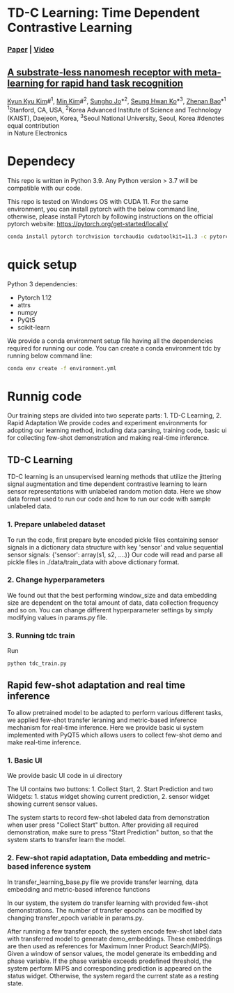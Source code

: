 # TD-C Learning: Time Dependent Contrastive Learning
###  [Paper](https://www.nature.com/articles/s41928-022-00888-7) | [Video](link) 

## [A substrate-less nanomesh receptor with meta-learning for rapid hand task recognition](https://www.nature.com/articles/s41928-022-00888-7)  
 [Kyun Kyu Kim](link)\#<sup>1</sup>,
 [Min Kim](link)\#<sup>2</sup>,
 [Sungho Jo](link)\*<sup>2</sup>,
 [Seung Hwan Ko](link)\*<sup>3</sup>,
 [Zhenan Bao](link)\*<sup>1</sup> <br>
 <sup>1</sup>Stanford, CA, USA, <sup>2</sup>Korea Advanced Institute of Science and Technology (KAIST), Daejeon, Korea, <sup>3</sup>Seoul National University, Seoul, Korea 
 \#denotes equal contribution   
in Nature Electronics

# Dependecy

This repo is written in Python 3.9. Any Python version > 3.7 will be compatible with our code. 

This repo is tested on Windows OS with CUDA 11. For the same environment, you can install pytorch with the below command line, otherwise, please install Pytorch by following instructions on the official pytorch website: https://pytorch.org/get-started/locally/


```bash
conda install pytorch torchvision torchaudio cudatoolkit=11.3 -c pytorch
```

# quick setup

Python 3 dependencies:
* Pytorch 1.12
* attrs
* numpy
* PyQt5
* scikit-learn

We provide a conda environment setup file having all the dependencies required for running our code. You can create a conda environment tdc by running below command line:


```bash
conda env create -f environment.yml
```

# Runnig code
Our training steps are divided into two seperate parts: 1. TD-C Learning, 2. Rapid Adaptation
We provide codes and experiment environments for adopting our learning method, including data parsing, training code, basic ui for collecting few-shot demonstration and making real-time inference. 

## TD-C Learning
TD-C learning is an unsupervised learning methods that utilize the jittering signal augmentation and time dependent contrastive learning to learn sensor representations with unlabeled random motion data. Here we show data format used to run our code and how to run our code with sample unlabeled data. 

### 1. Prepare unlabeled dataset
To run the code, first prepare byte encoded pickle files containing sensor signals in a dictionary data structure with key 'sensor' and value sequential sensor signals: {'sensor': array(s1, s2, ....)}
Our code will read and parse all pickle files in ./data/train_data with above dictionary format. 

### 2. Change hyperparameters
We found out that the best performing window_size and data embedding size are dependent on the total amount of data, data collection frequency and so on. You can change different hyperparameter settings by simply modifying values in params.py file. 

### 3. Running tdc train
Run
```
python tdc_train.py 
```

## Rapid few-shot adaptation and real time inference
To allow pretrained model to be adapted to perform various different tasks, we applied few-shot transfer leraning and metric-based inference mechanism for real-time inference. Here we provide basic ui system implemented with PyQT5 which allows users to collect few-shot demo and make real-time inference. 

### 1. Basic UI
We provide basic UI code in ui directory

The UI contains two buttons: 1. Collect Start, 2. Start Prediction and two Widgets: 1. status widget showing current prediction, 2. sensor widget showing current sensor values. 

The system starts to record few-shot labeled data from demonstration when user press "Collect Start" button. After providing all required demonstration, make sure to press "Start Prediction" button, so that the system starts to transfer learn the model. 

### 2. Few-shot rapid adaptation, Data embedding and metric-based inference system
In transfer_learning_base.py file we provide transfer learning, data embedding and metric-based inference functions

In our system, the system do transfer learning with provided few-shot demonstrations. The number of transfer epochs can be modified by changing transfer_epoch variable in params.py.

After running a few transfer epoch, the system encode few-shot label data with transferred model to generate demo_embeddings. These embeddings are then used as references for Maximum Inner Product Search(MIPS). Given a window of sensor values, the model generate its embedding and phase variable. If the phase variable exceeds predefined threshold, the system perform MIPS and corresponding prediction is appeared on the status widget. Otherwise, the system regard the current state as a resting state. 


